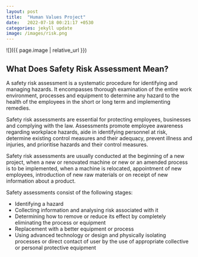 ```yaml
---
layout: post
title:  "Human Values Project"
date:   2022-07-18 00:21:17 +0530
categories: jekyll update
image: /images/risk.png
---
```


![]({{ page.image | relative_url }})

## **What Does Safety Risk Assessment Mean?**

A safety risk assessment is a systematic procedure for identifying and managing hazards. It encompasses thorough examination of the entire work environment, processes and equipment to determine any hazard to the health of the employees in the short or long term and implementing remedies.

Safety risk assessments are essential for protecting employees, businesses and complying with the law. Assessments promote employee awareness regarding workplace hazards, aide in identifying personnel at risk, determine existing control measures and their adequacy, prevent illness and injuries, and prioritise hazards and their control measures.

Safety risk assessments are usually conducted at the beginning of a new project, when a new or renovated machine or new or an amended process is to be implemented, when a machine is relocated, appointment of new employees, introduction of new raw materials or on receipt of new information about a product.

Safety assessments consist of the following stages:

- Identifying a hazard
- Collecting information and analysing risk associated with it
- Determining how to remove or reduce its effect by completely eliminating the process or equipment
- Replacement with a better equipment or process
- Using advanced technology or design and physically isolating processes or direct contact of user by the use of appropriate collective or personal protective equipment